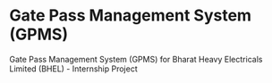 # Gate Pass Management System (GPMS)
 
Gate Pass Management System (GPMS) for Bharat Heavy Electricals Limited (BHEL) - Internship Project 
